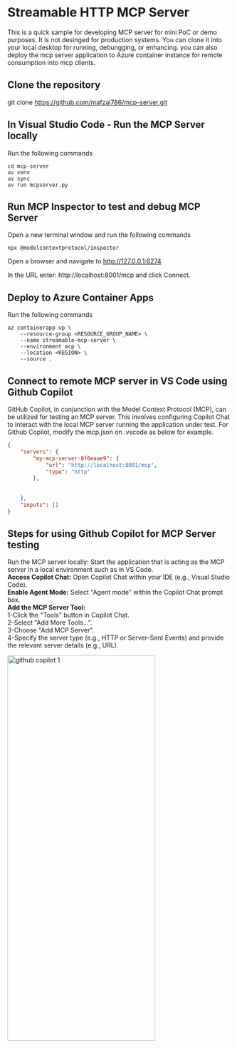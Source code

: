 # Streamable HTTP MCP Server

This is a quick sample for developing MCP server for mini PoC or demo purposes. It is not desinged for production systems. You can clone it into your local desktop for running, debungging, or enhancing. you can also deploy the mcp server application to Azure container instance for remote consumption into mcp clients. 

## Clone the repository

git clone https://github.com/mafzal786/mcp-server.git

## In Visual Studio Code - Run the MCP Server locally 
Run the following commands
```
cd mcp-server 
uv venv
uv sync
uv run mcpserver.py
```

## Run MCP Inspector to test and debug MCP Server
Open a new terminal window and run the following commands
```
npx @modelcontextprotocol/inspector
```

Open a browser and navigate to http://127.0.0.1:6274

In the URL enter: http://localhost:8001/mcp and click Connect. 


## Deploy to Azure Container Apps
Run the following commands
```
az containerapp up \
    --resource-group <RESOURCE_GROUP_NAME> \
    --name streamable-mcp-server \
    --environment mcp \
 	--location <REGION> \
    --source .
```

## Connect to remote MCP server in VS Code using Github Copilot
GitHub Copilot, in conjunction with the Model Context Protocol (MCP), can be utilized for testing an MCP server. This involves configuring Copilot Chat to interact with the local MCP server running the application under test.
For Github Copilot, modify the mcp.json on .vscode as below for example.

```json
{
	"servers": {
		"my-mcp-server-8f6eaae9": {
			"url": "http://localhost:8001/mcp",
			"type": "http"
		},
	
		
	},
	"inputs": []
}

```

## Steps for using Github Copilot for MCP Server testing
Run the MCP server locally: Start the application that is acting as the MCP server in a local environment such as in VS Code.<br>
**Access Copilot Chat:** Open Copilot Chat within your IDE (e.g., Visual Studio Code).<br>
**Enable Agent Mode:** Select "Agent mode" within the Copilot Chat prompt box.<br>
**Add the MCP Server Tool:**
<br>
1-Click the "Tools" button in Copilot Chat.<br>
2-Select "Add More Tools...".<br>
3-Choose "Add MCP Server".<br>
4-Specify the server type (e.g., HTTP or Server-Sent Events) and provide the relevant server details (e.g., URL).




    
<img width="332" height="864" alt="github copilot 1" src="https://github.com/user-attachments/assets/43a97b0d-e0d7-4b08-a077-08b248948607" />
